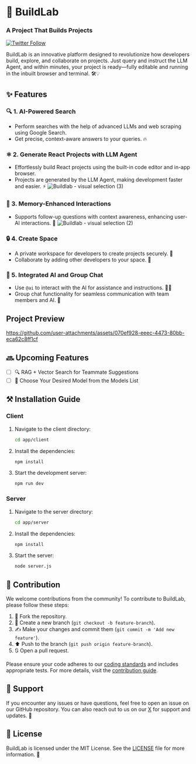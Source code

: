 # 🚀 BuildLab 

<h3>A Project That Builds Projects</h3>

[![Twitter Follow](https://img.shields.io/twitter/follow/BuildLabAI?style=social)](https://x.com/buildlab_ai)

BuildLab is an innovative platform designed to revolutionize how developers build, explore, and collaborate on projects. Just query and instruct the LLM Agent, and within minutes, your project is ready—fully editable and running in the inbuilt browser and terminal. 🛠️💡

## ✨ Features

### 🔍 1. **AI-Powered Search**
- Perform searches with the help of advanced LLMs and web scraping using Google Search.
- Get precise, context-aware answers to your queries. 🔥

### ⚛️ 2. **Generate React Projects with LLM Agent**
- Effortlessly build React projects using the built-in code editor and in-app browser.
- Projects are generated by the LLM Agent, making development faster and easier. ⚡
![Buildlab - visual selection (3)](https://github.com/user-attachments/assets/84ec8f28-e210-4bf1-920e-384800ec002c)

### 🧠 3. **Memory-Enhanced Interactions**
- Supports follow-up questions with context awareness, enhancing user-AI interactions. 🤖
![Buildlab - visual selection (2)](https://github.com/user-attachments/assets/fb1f6435-e2e5-44b8-8e1e-4be831646524)

### 🔒 4. **Create Space**
- A private workspace for developers to create projects securely. 🔑
- Collaborate by adding other developers to your space. 🤝

### 💬 5. **Integrated AI and Group Chat**
- Use `@ai` to interact with the AI for assistance and instructions. 🤖💡
- Group chat functionality for seamless communication with team members and AI. 📢

## Project Preview

https://github.com/user-attachments/assets/070ef928-eeec-4473-80bb-eca62c8ff1cf

## 🔜 Upcoming Features

- [ ] 🔍 RAG + Vector Search for Teammate Suggestions
- [ ] 🤖 Choose Your Desired Model from the Models List

## ⚒️ Installation Guide

### Client

1. Navigate to the client directory:
    ```sh
    cd app/client
    ```

2. Install the dependencies:
    ```sh
    npm install
    ```

3. Start the development server:
    ```sh
    npm run dev
    ```

### Server

1. Navigate to the server directory:
    ```sh
    cd app/server
    ```

2. Install the dependencies:
    ```sh
    npm install
    ```

3. Start the server:
    ```sh
    node server.js
    ```

## 🤝 Contribution

We welcome contributions from the community! To contribute to BuildLab, please follow these steps:

1. 🍴 Fork the repository.
2. 🌿 Create a new branch (`git checkout -b feature-branch`).
3. ✍️ Make your changes and commit them (`git commit -m 'Add new feature'`).
4. ⬆️ Push to the branch (`git push origin feature-branch`).
5. 🔃 Open a pull request.

Please ensure your code adheres to our [coding standards](CODE_OF_CONDUCT.md) and includes appropriate tests. For more details, visit the [contribution guide](CONTRIBUTING.md).

## 📢 Support

If you encounter any issues or have questions, feel free to open an issue on our GitHub repository. You can also reach out to us on our [X](https://x.com/buildlab_ai) for support and updates. 🚀

## 📜 License

BuildLab is licensed under the MIT License. See the [LICENSE](LICENSE) file for more information. 📄
